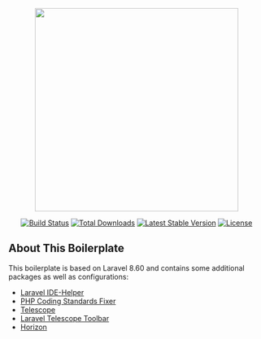 <p align="center"><a href="https://laravel.com" target="_blank"><img src="https://raw.githubusercontent.com/laravel/art/master/logo-lockup/5%20SVG/2%20CMYK/1%20Full%20Color/laravel-logolockup-cmyk-red.svg" width="400"></a></p>

<p align="center">
<a href="https://travis-ci.org/laravel/framework"><img src="https://travis-ci.org/laravel/framework.svg" alt="Build Status"></a>
<a href="https://packagist.org/packages/laravel/framework"><img src="https://img.shields.io/packagist/dt/laravel/framework" alt="Total Downloads"></a>
<a href="https://packagist.org/packages/laravel/framework"><img src="https://img.shields.io/packagist/v/laravel/framework" alt="Latest Stable Version"></a>
<a href="https://packagist.org/packages/laravel/framework"><img src="https://img.shields.io/packagist/l/laravel/framework" alt="License"></a>
</p>

## About This Boilerplate

This boilerplate is based on Laravel 8.60 and contains some additional packages as well as configurations:
- [Laravel IDE-Helper](https://github.com/barryvdh/laravel-ide-helper)
- [PHP Coding Standards Fixer](https://github.com/FriendsOfPhp/PHP-CS-Fixer)
- [Telescope](https://laravel.com/docs/8.x/telescope)
- [Laravel Telescope Toolbar](https://github.com/fruitcake/laravel-telescope-toolbar)
- [Horizon](https://laravel.com/docs/8.x/horizon)
